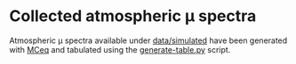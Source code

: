# Collected atmospheric &mu; spectra

Atmospheric &mu; spectra available under [data/simulated](data/simulated) have
been generated with [MCeq](https://github.com/afedynitch/MCEq) and tabulated
using the [generate-table.py](scripts/generate-table.py) script.
